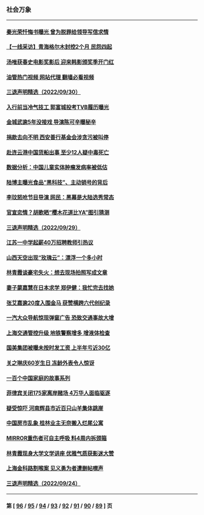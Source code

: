 ### 社会万象
---
#### [秦光荣忏悔书曝光 曾为脱罪给领导写信求情](../../pages/ncid282/n13836690.md?10020045) 
#### [【一线采访】青海格尔木封控2个月 民怨四起](../../pages/ncid282/n13836720.md?10020045) 
#### [汤唯获春史电影奖影后 迎来韩影颁奖季开门红](../../pages/ncid282/n13836363.md?10020045) 
#### [油管热门视频 网站代理 翻墙必看视频](http://209.222.30.114:81/youtube.html?10020045)
#### [三退声明精选（2022/09/30）](../../pages/ncid282/n13836541.md?10020045) 
#### [入行前当冷气技工 郭富城投考TVB履历曝光](../../pages/ncid282/n13836387.md?10020045) 
#### [金城武逾5年没接戏 导演陈可辛曝秘辛](../../pages/ncid282/n13836426.md?10020045) 
#### [捐款去向不明 西安善行基金会涉贪污被叫停](../../pages/ncid282/n13836357.md?10020045) 
#### [赴连云港中国货船出事 至少12人疑中毒死亡](../../pages/ncid282/n13836276.md?10020045) 
#### [数据分析：中国儿童实体肿瘤发病率被低估](../../pages/ncid282/n13836062.md?10020045) 
#### [陆博主曝光食品“黑科技”、主动销号的背后](../../pages/ncid282/n13836018.md?10020045) 
#### [李玟怒呛节目导演 网民：黑幕是大陆选秀常态](../../pages/ncid282/n13835691.md?10020045) 
#### [官宣恋情？胡歌晒“樱木花道比YA”图引猜测](../../pages/ncid282/n13835667.md?10020045) 
#### [三退声明精选（2022/09/29）](../../pages/ncid282/n13835570.md?10020045) 
#### [江苏一中学起薪40万招聘教师引热议](../../pages/ncid282/n13835176.md?10020045) 
#### [山西天空出现“玫瑰云”：漂浮一个多小时](../../pages/ncid282/n13834482.md?10020045) 
#### [林青霞谈豪宅失火：想去现场拍照写成文章](../../pages/ncid282/n13834015.md?10020045) 
#### [妻子蒙嘉慧在日本求学 郑伊健：我忙完去找她](../../pages/ncid282/n13834001.md?10020045) 
#### [张艾嘉逾20度入围金马 获赞横跨六代创纪录](../../pages/ncid282/n13833982.md?10020045) 
#### [一汽大众导航惊现弹窗广告 恐致交通事故大增](../../pages/ncid282/n13833953.md?10020045) 
#### [上海交通管控升级 地铁警察增多 增液体检查](../../pages/ncid282/n13833610.md?10020045) 
#### [国美集团被曝未按时发工资 上半年亏近30亿](../../pages/ncid282/n13833594.md?10020045) 
#### [关之琳庆60岁生日 冻龄外表令人惊讶](../../pages/ncid282/n13833245.md?10020045) 
#### [一百个中国家庭的故事系列](../../pages/ncid282/n13833308.md?10020045) 
#### [菲律宾关闭175家离岸赌场 4万华人面临驱逐](../../pages/ncid282/n13833169.md?10020045) 
#### [疑受惊吓 河南辉县市近百只山羊集体跳崖](../../pages/ncid282/n13832908.md?10020045) 
#### [中国房市乱象 桂林业主无奈搬入烂尾公寓](../../pages/ncid282/n13832847.md?10020045) 
#### [MIRROR重伤者可自主呼吸 料4周内拆颈箍](../../pages/ncid282/n13832562.md?10020045) 
#### [林青霞现身大学文学讲座 优雅气质获影迷大赞](../../pages/ncid282/n13832538.md?10020045) 
#### [上海金科路割喉案 见义勇为者遭删帖噤声](../../pages/ncid282/n13832356.md?10020045) 
#### [三退声明精选（2022/09/24）](../../pages/ncid282/n13832198.md?10020045) 

---
#### 第 [ [96](./96.md?10020045) / [95](./95.md?10020045) / [94](./94.md?10020045) / [93](./93.md?10020045) / [92](./92.md?10020045) / [91](./91.md?10020045) / [90](./90.md?10020045) / [89](./89.md?10020045) ] 页
